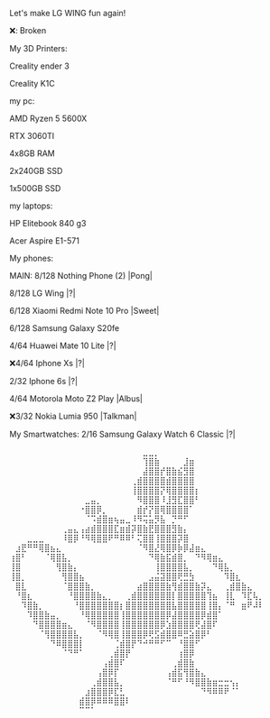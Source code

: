 Let's make LG WING fun again!

❌: Broken

My 3D Printers:

Creality ender 3

Creality K1C

my pc:

AMD Ryzen 5 5600X

RTX 3060TI

4x8GB RAM

2x240GB SSD

1x500GB SSD

my laptops:

HP Elitebook 840 g3

Acer Aspire E1-571


My phones:

MAIN: 8/128 Nothing Phone (2) |Pong|

8/128 LG Wing |?|

6/128 Xiaomi Redmi Note 10 Pro |Sweet|

6/128 Samsung Galaxy S20fe

4/64 Huawei Mate 10 Lite |?|

❌4/64 Iphone Xs |?|

2/32 Iphone 6s |?|

4/64 Motorola Moto Z2 Play |Albus|

❌3/32 Nokia Lumia 950 |Talkman|


My Smartwatches:
2/16 Samsung Galaxy Watch 6 Classic |?|





















































⠀⠀⠀⠀⠀⠀⠀⠀⠀⠀⠀⠀⠀⠀⠀⠀⠀⠀⠀⠀⠀⠀⠀⣀⣀⡀⠀⠀⠀⠀⠀⠀⠀⠀⠀⠀⠀⠀⠀⠀⠀⠀⠀⠀
⠀⠀⠀⠀⠀⠀⠀⠀⠀⠀⠀⠀⠀⠀⠀⠀⠀⠀⠀⠀⠀⠀⠀⢹⣿⣷⠀⠀⠀⠀⣸⣶⠀⠀⠀⠀⠀⠀⠀⠀⠀⠀⠀⠀
⠀⠀⠀⠀⠀⠀⠀⠀⠀⠀⠀⠀⠀⠀⠀⠀⠀⠀⠀⠀⠀⠀⠀⣼⣿⣿⡞⣿⣷⣮⣻⣿⠀⠀⠀⠀⠀⠀⠀⠀⠀⠀⠀⠀
⠀⠀⠀⠀⠀⠀⠀⠀⠀⠀⠀⠀⠀⠀⠀⠀⠀⠀⠀⠀⠀⢀⣾⣿⣿⣿⣿⣾⣿⣿⣿⣿⠀⠀⠀⠀⠀⠀⠀⠀⠀⠀⠀⠀
⠀⠀⠀⠀⠀⠀⠀⠀⠀⠀⠀⠀⠀⠀⠀⠀⠀⠀⠀⠀⠀⢸⣿⣿⣿⣿⡝⢿⣿⣿⣿⣿⡆⠀⠀⠀⠀⠀⠀⠀⠀⠀⠀⠀
⠀⠀⠀⠀⠀⠀⠀⠀⠀⠀⠀⠀⠀⣀⣤⡀⠀⠀⠀⠀⠀⠀⠻⣿⣿⣿⠸⣸⣻⣏⣿⣿⠃⠀⠀⠀⠀⠀⠀⠀⠀⠀⠀⠀
⠀⠀⠀⠀⠀⠀⠀⠀⠀⠀⠀⠀⠐⣿⣿⡿⡀⠀⠀⠀⠀⠀⣾⡞⡝⣿⢿⣿⣿⣿⣿⠁⠀⠀⠀⠀⠀⠀⠀⠀⠀⠀⠀⠀
⠀⠀⠀⠀⠀⠀⠀⠀⠀⠀⠀⠀⠀⠈⠩⣾⣿⣶⢦⣤⣀⠸⠻⢭⣥⡻⣧⠀⡙⠛⠋⠀⠀⠀⠀⠀⠀⠀⠀⠀⠀⠀⠀⠀
⠀⠀⠀⠀⠀⠀⠀⠀⠀⢀⣤⣄⢠⣴⣾⣿⣿⣿⣏⣶⣾⡽⣿⣷⣟⣿⣿⣿⣻⣷⡄⠀⠀⠀⠀⠀⠀⠀⠀⠀⠀⠀⠀⠀
⠀⠀⠀⣀⣀⣀⠀⠀⠀⠸⣿⡿⠘⠻⢿⣿⣿⠟⠛⠿⠿⠃⢍⣿⣿⢸⣿⣿⣿⡽⣿⠀⠀⠀⠀⠀⠀⠀⠀⠀⠀⠀⠀⠀
⠀⣰⣟⠛⠛⢿⣿⣦⣄⠀⠀⠀⠀⠀⠀⠀⠀⠀⠀⠀⠀⠀⠈⠻⣿⣜⢿⣿⡿⡷⡿⣼⣶⣄⠀⠀⠀⠀⠀⠀⠀⠀⠀⠀
⢰⣿⠃⠀⠀⠀⠈⢿⣿⣧⡀⠀⠀⠀⠀⠀⠀⠀⠀⠀⠀⠀⠀⠀⠙⢿⣷⣯⣾⣿⡀⠀⠙⠻⢿⣶⣄⠀⠀⠀⠀⠀⠀⠀
⢸⣿⠀⠀⠀⠀⠀⠀⢻⣿⣷⡄⠀⠀⠀⠀⠀⠀⠀⠀⠀⠀⠀⠀⠀⢸⣿⣿⣿⣿⣧⡀⠀⠀⠀⠙⢿⣧⡀⠀⠀⠀⠀⠀
⢸⣿⡀⠀⠀⠀⠀⠀⠀⢻⣿⣿⣦⠀⠀⠀⠀⠀⠀⠀⠀⠀⠀⠀⣠⣬⣽⣿⣿⢟⣛⣳⠀⠀⠀⠀⠀⠹⣿⣆⠀⠀⠀⠀
⠀⣿⣇⠀⠀⠀⠀⠀⠀⠈⣿⣿⣿⣷⡀⠀⠀⠀⠀⠀⠀⠀⣴⣿⣿⣿⣿⣷⢻⣾⣿⣿⣷⡽⣄⠀⠀⢀⣾⣿⣷⣄⠀⠀
⠀⠘⣿⣆⠀⠀⠀⠀⠀⠀⠘⣿⣿⣿⣿⣷⣄⡀⠀⠀⢀⣾⣿⣿⣿⣿⣿⣿⡇⣿⣿⣿⣿⣿⢹⣦⠀⢸⣇⠀⠹⣏⢧⡀
⠀⠀⠹⣿⣷⡀⠀⠀⠀⠀⠀⠘⣿⣿⣿⣿⣿⣿⣿⡆⣿⣿⣿⣿⣿⣿⣿⣿⣧⣿⣿⣿⣿⣿⢸⣿⡄⠈⠛⠀⣶⠟⠼⠇
⠀⠀⠀⠹⣿⣿⣷⣤⡀⠀⠀⠀⠘⢿⣿⣿⣿⣿⣿⢸⣿⣿⣿⣿⣿⣿⣿⡿⣼⣿⣿⣿⣿⡿⣾⣿⠁⠀⠀⠀⠀⠀⠀⠀
⠀⠀⠀⠀⠙⣿⣿⣿⣿⣶⣄⠀⠀⠈⠻⣿⣿⣿⣿⢸⣿⣿⣿⣿⣿⣿⡿⣱⣿⣿⣿⣿⢟⣼⣿⠏⠀⠀⠀⠀⠀⠀⠀⠀
⠀⠀⠀⠀⠀⠈⢻⣿⣿⣿⣿⣧⡀⠀⠀⠈⠻⢿⣿⢸⣿⣿⣿⡿⢟⣫⣾⣿⣿⠿⣛⣵⣿⡿⠃⠀⠀⠀⠀⠀⠀⠀⠀⠀
⠀⠀⠀⠀⠀⠀⠀⠙⠿⣿⣿⣿⡇⠀⠀⠀⠀⠀⢈⣾⣿⡟⠙⠚⠛⠛⠋⠉⠀⠘⣿⣿⠋⠀⠀⠀⠀⠀⠀⠀⠀⠀⠀⠀
⠀⠀⠀⠀⠀⠀⠀⠀⠀⠈⠙⠛⠁⠀⠀⠀⠀⢀⣾⣿⡟⠀⠀⠀⠀⠀⠀⠀⠀⢰⣿⡿⠀⠀⠀⠀⠀⠀⠀⠀⠀⠀⠀⠀
⠀⠀⠀⠀⠀⠀⠀⠀⠀⠀⠀⠀⠀⠀⠀⠀⢠⣾⣿⠏⠀⠀⠀⠀⠀⠀⠀⠀⢀⣾⣿⣷⠀⠀⠀⠀⠀⠀⠀⠀⠀⠀⠀⠀
⠀⠀⠀⠀⠀⠀⠀⠀⠀⠀⠀⠀⠀⠀⠀⢠⣿⡿⡏⠀⠀⠀⠀⠀⠀⠀⠀⢠⣾⣯⢻⣿⣷⣄⠀⠀⠀⠀⠀⠀⠀⠀⠀⠀
⠀⠀⠀⠀⠀⠀⠀⠀⠀⠀⠀⠀⠀⠀⢀⣾⣿⣿⣧⡀⠀⠀⠀⠀⠀⠀⠀⠈⠛⠋⠘⠻⣿⣿⣷⣶⣒⣒⢢⡄⠀⠀⠀⠀
⠀⠀⠀⠀⠀⠀⠀⠀⠀⠀⠀⠀⠀⣰⣿⣿⣿⡿⣏⣃⠀⠀⠀⠀⠀⠀⠀⠀⠀⠀⠀⠀⠀⠙⠻⠿⠿⠟⠈⠁⠀⠀⠀⠀
⠀⠀⠀⠀⠀⠀⠀⠀⠀⠀⠀⠀⣾⣿⡿⠿⠿⠿⣿⣿⠇⠀⠀⠀⠀⠀⠀⠀⠀⠀⠀⠀⠀⠀⠀⠀⠀⠀⠀⠀⠀⠀⠀⠀
⠀⠀⠀⠀⠀⠀⠀⠀⠀⠀⠀⠀⠉⠉⠁⠀⠀⠀⠀⠀⠀⠀⠀⠀⠀⠀⠀⠀⠀⠀⠀⠀⠀⠀⠀⠀⠀⠀⠀⠀⠀⠀⠀⠀
